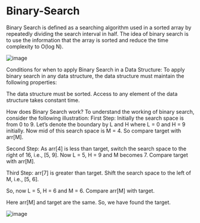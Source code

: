 # Binary-Search

Binary Search is defined as a searching algorithm used in a sorted array by repeatedly dividing the search interval in half. The idea of binary search is to use the information that the array is sorted and reduce the time complexity to O(log N). 

![image](https://user-images.githubusercontent.com/125429608/234450647-b6e0129e-4d92-4cb3-b652-323ea4989424.png)

Conditions for when to apply Binary Search in a Data Structure:
To apply binary search in any data structure, the data structure must maintain the following properties:

The data structure must be sorted.
Access to any element of the data structure takes constant time.

How does Binary Search work?
To understand the working of binary search, consider the following illustration:
First Step: 
Initially the search space is from 0 to 9. 
Let’s denote the boundary by L and H where L = 0 and H = 9 initially. 
Now mid of this search space is M = 4. 
So compare target with arr[M].

Second Step: 
As arr[4] is less than target, switch the search space to the right of 16, i.e., [5, 9]. 
Now L = 5, H = 9 and M becomes 7. 
Compare target with arr[M].

Third Step: 
arr[7] is greater than target. 
Shift the search space to the left of M, i.e., [5, 6].

So, now L = 5, H = 6 and M = 6. 
Compare arr[M] with target. 

Here arr[M] and target are the same. 
So, we have found the target.

![image](https://user-images.githubusercontent.com/125429608/234450802-b3426b6c-d749-4856-be8c-7fb35686003c.png)
